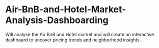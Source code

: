 # Air-BnB-and-Hotel-Market-Analysis-Dashboarding

Will analyse the Air BnB and Hotel market and will create an interactive dashboard to uncover pricing trends and neighborhood insights.